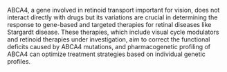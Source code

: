 ABCA4, a gene involved in retinoid transport important for vision, does not interact directly with drugs but its variations are crucial in determining the response to gene-based and targeted therapies for retinal diseases like Stargardt disease. These therapies, which include visual cycle modulators and retinoid therapies under investigation, aim to correct the functional deficits caused by ABCA4 mutations, and pharmacogenetic profiling of ABCA4 can optimize treatment strategies based on individual genetic profiles.